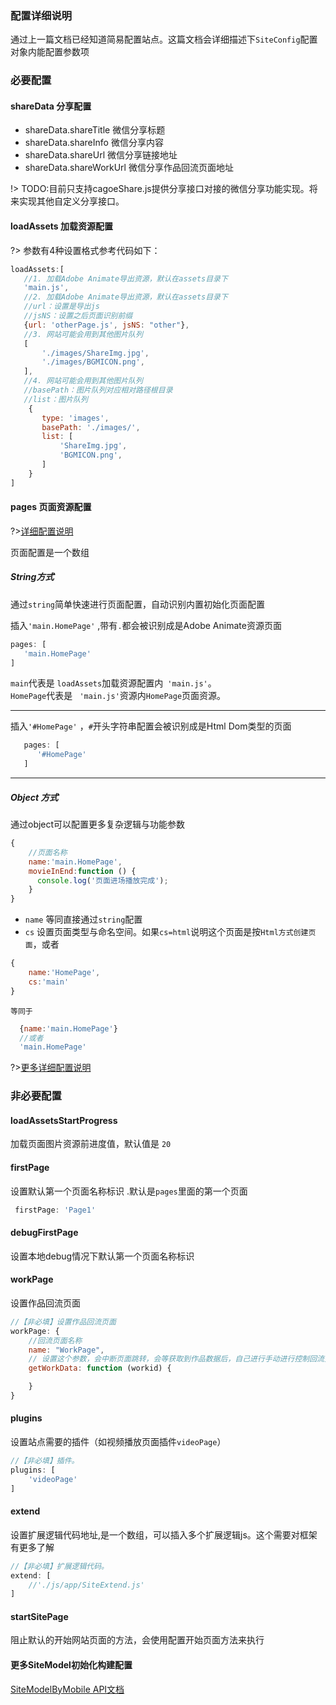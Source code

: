 ### 配置详细说明

通过上一篇文档已经知道简易配置站点。这篇文档会详细描述下`SiteConfig`配置对象内能配置参数项

### 必要配置

#### shareData 分享配置

   - shareData.shareTitle  微信分享标题
   - shareData.shareInfo  微信分享内容
   - shareData.shareUrl  微信分享链接地址
   - shareData.shareWorkUrl  微信分享作品回流页面地址

!> TODO:目前只支持cagoeShare.js提供分享接口对接的微信分享功能实现。将来实现其他自定义分享接口。

#### loadAssets 加载资源配置

?> 参数有4种设置格式参考代码如下：

```js
loadAssets:[
   //1. 加载Adobe Animate导出资源，默认在assets目录下
   'main.js',
   //2. 加载Adobe Animate导出资源，默认在assets目录下
   //url：设置是导出js
   //jsNS：设置之后页面识别前缀
   {url: 'otherPage.js', jsNS: "other"},
   //3. 网站可能会用到其他图片队列
   [
       './images/ShareImg.jpg',
       './images/BGMICON.png',
   ],
   //4. 网站可能会用到其他图片队列
   //basePath：图片队列对应相对路径根目录
   //list：图片队列 
    {
       type: 'images',
       basePath: './images/',
       list: [
           'ShareImg.jpg',
           'BGMICON.png',
       ]
    }
]
```

#### pages 页面资源配置


?>[详细配置说明](/books/eds/pagesConfig?id=pages%e9%a1%b5%e9%9d%a2%e9%85%8d%e7%bd%ae%e6%96%b9%e5%bc%8f)

页面配置是一个数组


##### String方式
    
通过`string`简单快速进行页面配置，自动识别内置初始化页面配置

插入`'main.HomePage'` ,带有`.`都会被识别成是Adobe Animate资源页面

```js
pages: [
   'main.HomePage'
]
```
`main`代表是 `loadAssets`加载资源配置内` 'main.js'`。<br>
`HomePage`代表是 ` 'main.js'`资源内`HomePage`页面资源。<br>

---

插入`'#HomePage'` ，`#`开头字符串配置会被识别成是Html Dom类型的页面

 ```js
    pages: [
       '#HomePage'
    ]
 ``` 

---
    
##### Object 方式

通过object可以配置更多复杂逻辑与功能参数

```js
{
    //页面名称
    name:'main.HomePage',
    movieInEnd:function () {
      console.log('页面进场播放完成');
    }
}

```
- `name` 等同直接通过`string`配置
- `cs` 设置页面类型与命名空间。如果`cs=html`说明这个页面是按`Html方式创建页面`，或者

```js
{
    name:'HomePage',
    cs:'main'
}
```
`等同于`

```js
  {name:'main.HomePage'}
  //或者
  'main.HomePage'
```

?>[更多详细配置说明](/books/eds/pagesConfig?id=%e5%a4%8d%e6%9d%82-object-%e9%85%8d%e7%bd%ae)

### 非必要配置

#### loadAssetsStartProgress 
  
  加载页面图片资源前进度值，默认值是 `20`
  
#### firstPage 
    
  设置默认第一个页面名称标识 .默认是`pages`里面的第一个页面

```js
 firstPage: 'Page1'
```
  
#### debugFirstPage 
    
  设置本地debug情况下默认第一个页面名称标识
  
    
#### workPage 
    
  设置作品回流页面
```js
//【非必填】设置作品回流页面
workPage: {
    //回流页面名称
    name: "WorkPage",
    // 设置这个参数，会中断页面跳转，会等获取到作品数据后，自己进行手动进行控制回流页面的跳转
    getWorkData: function (workid) {

    }
}
```
  
#### plugins
  
  设置站点需要的插件（如视频播放页面插件`videoPage`）
  
```js
//【非必填】插件。
plugins: [
    'videoPage'
]
```  
  
#### extend  
  
  设置扩展逻辑代码地址,是一个数组，可以插入多个扩展逻辑js。这个需要对框架有更多了解
  
```js
//【非必填】扩展逻辑代码。
extend: [
    //'./js/app/SiteExtend.js'
]
```
  
#### startSitePage

阻止默认的开始网站页面的方法，会使用配置开始页面方法来执行

  
#### 更多SiteModel初始化构建配置

 <a href="/dsDocs/ds.core.SiteModelByMobile.html" target='_blank'>SiteModelByMobile API文档</a>


